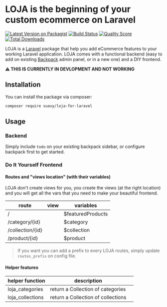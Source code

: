 # LOJA is the beginning of your custom ecommerce on Laravel

[![Latest Version on Packagist](https://img.shields.io/packagist/v/suavy/loja-for-laravel.svg?style=flat-square)](https://packagist.org/packages/suavy/loja-for-laravel)
[![Build Status](https://img.shields.io/travis/suavy/loja-for-laravel/master.svg?style=flat-square)](https://travis-ci.org/suavy/loja-for-laravel)
[![Quality Score](https://img.shields.io/scrutinizer/g/suavy/loja-for-laravel.svg?style=flat-square)](https://scrutinizer-ci.com/g/suavy/loja-for-laravel)
[![Total Downloads](https://img.shields.io/packagist/dt/suavy/loja-for-laravel.svg?style=flat-square)](https://packagist.org/packages/suavy/loja-for-laravel)

LOJA is a [Laravel](https://laravel.com/) package that help you add eCommerce features to your working Laravel application. LOJA comes with a functional backend (easy to add on existing [Backpack](https://backpackforlaravel.com/) admin panel, or in a new one) and a DIY frontend.

__:warning: THIS IS CURRENTLY IN DEVLOPMENT AND NOT WORKING__

## Installation

You can install the package via composer:

```bash
composer require suavy/loja-for-laravel
```

## Usage

### Backend
Simply include ``todo`` on your existing backpack sidebar, or configure backpack first to get started.

### Do It Yourself Frontend

#### Routes and "views location" (with their variables)
LOJA don't create views for you, you create the views (at the right location) and you will get all the vars that you need to make your beautiful frontend.

| route | view | variables |
|---|---|---|
| / |  | $featuredProducts |
| /category/{id} |  |  $category |
| /collection/{id} |  | $collection |
| /product/{id} |  | $product |

> If you want you can add a prefix to every LOJA routes, simply update ``routes_prefix`` on config file.

#### Helper features

| helper function | description |  |
|---|---|---|
| loja_categories | return a Collection of categories| |
| loja_collections | return a Collection of collections| |
